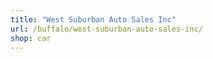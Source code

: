 ```yaml
---
title: "West Suburban Auto Sales Inc"
url: /buffalo/west-suburban-auto-sales-inc/
shop: car
---
```

